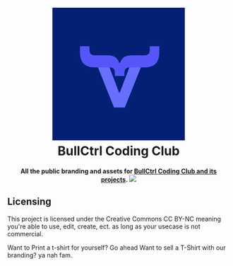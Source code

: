 <h1 align="center">
    <br>
    <img src="./Logos/Public_Discord.png" alt="BullCtrl Coding Club" width="300">
    <br>
    BullCtrl Coding Club
    <br>
</h1>

<h4 align="center">
    All the public branding and assets for <a href="https://discord.gg/4t5WF46Kaf" target="_blank">BullCtrl Coding Club and its projects</a>. 
    <a href="https://discord.gg/4t5WF46Kaf">
        <img src="https://shields.shivering-isles.com/discord/966431422170660934?style=badge">
    </a>
</h4>

## Licensing
This project is licensed under the Creative Commons CC BY-NC
 meaning you're able to use, edit, create, ect. as long as your usecase is not commercial.

Want to Print a t-shirt for yourself? Go ahead Want to sell a T-Shirt with our branding? ya nah fam.
